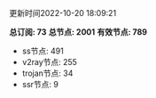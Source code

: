 更新时间2022-10-20 18:09:21

**总订阅: 73**
**总节点: 2001**
**有效节点: 789**
- ss节点: 491
- v2ray节点: 255
- trojan节点: 34
- ssr节点: 9

